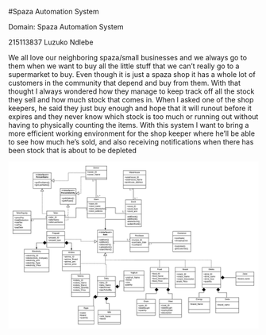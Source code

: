 #Spaza Automation System

<p>Domain: Spaza Automation System
 
215113837 Luzuko Ndlebe
   
We all love our neighboring spaza/small businesses and we always go to them when we want to buy all the little stuff that we can’t really go to a supermarket to buy. Even though it is just a spaza shop it has a whole lot of customers in the community that depend and buy from them.  With that thought I always wondered how they manage to keep track off all the stock they sell and how much stock that comes in. 
When I asked one of the shop keepers, he said they just buy enough and hope that it will runout before it expires and they never know which stock is too much or running out without having to physically counting the items.
With this system I want to bring a more efficient working environment for the shop keeper where he’ll be able to see how much he’s sold, and also receiving notifications when there has been stock that is about to be depleted
</p>

![Spaza UML](Spaza.png)
